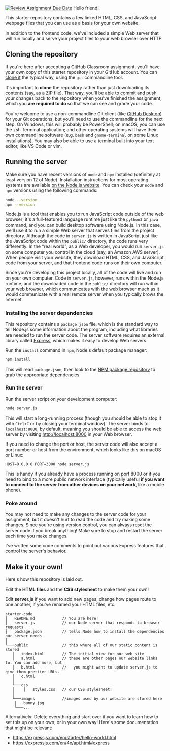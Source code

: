 [![Review Assignment Due Date](https://classroom.github.com/assets/deadline-readme-button-24ddc0f5d75046c5622901739e7c5dd533143b0c8e959d652212380cedb1ea36.svg)](https://classroom.github.com/a/UuK6rTDo)
Hello friend! 

This starter repository contains a few linked HTML, CSS, and JavaScript webpage files that you can use as a basis for your own website.

In addition to the frontend code, we've included a simple Web server that will run locally and serve your project files to your web browser over HTTP.

## Cloning the repository

If you're here after accepting a GitHub Classroom assignment, you'll have your own copy of this starter repository in your GitHub account.
You can [clone it](https://docs.github.com/en/repositories/creating-and-managing-repositories/cloning-a-repository) the typical way, using the `git` commandline tool.

It's important to **clone** the repository rather than just downloading its contents (say, as a ZIP file).
That way, you'll be able to [commit and push](https://docs.github.com/en/get-started/using-git/about-git) your changes back to the repository when you've finished the assignment, which you **are required to do** so that we can see and grade your code.

You're welcome to use a non-commandline Git client (like [GitHub Desktop](https://desktop.github.com/)) for your Git operations, but you'll need to use the commandline for the next step.
On Windows, this will probably be PowerShell; on macOS, you can use the zsh Terminal application; and other operating systems will have their own commandline software (e.g. `bash` and `gnome-terminal` on some Linux installations).
You may also be able to use a terminal built into your text editor, like VS Code or vim.

## Running the server

Make sure you have recent versions of `node` and `npm` installed (definitely at least version 12 of Node).
Installation instructions for most operating systems are available [on the Node.js website](https://nodejs.org/en/download).
You can check your `node` and `npm` versions using the following commands:

```bash
node --version
npm --version
```

Node.js is a tool that enables you to run JavaScript code outside of the web browser; it's a full-featured language runtime just like the `python3` or `java` command, and you can build desktop software using Node.js.
In this case, we'll use it to run a simple Web server that serves files from the project directory.
Although the code in `server.js` is written in JavaScript just like the JavaScript code within the `public/` directory, the code runs very differently.
In the &ldquo;real world&rdquo;, as a Web developer, you would run `server.js` on some computer you control in the cloud (say, an Amazon AWS server).
When people visit your website, they download HTML, CSS, and JavaScript code from your server, and that frontend code runs on their own computer.

Since you're developing this project locally, all of the code will live and run on your own computer.
Code in `server.js`, however, runs within the Node.js runtime, and the downloaded code in the `public/` directory will run within your web browser, which communicates with the web browser much as it would communicate with a real remote server when you typically brows the Internet.

### Installing the server dependencies

This repository contains a `package.json` file, which is the standard way to tell Node.js some information about the program, including what libraries are needed to run the server code.
The server software requires an external library called [Express](https://expressjs.com/), which makes it easy to develop Web servers.

Run the `install` command in `npm`, Node's default package manager:

```bash
npm install
```

This will read `package.json`, then look to the [NPM package repository](https://www.npmjs.com/) to grab the appropriate dependencies.

### Run the server

Run the server script on your development computer:

```bash
node server.js
```

This will start a long-running process (though you should be able to stop it with `Ctrl+C` or by closing your terminal window).
The server binds to `localhost:8000`, by default, meaning you should be able to access the web server by visiting [http://localhost:8000](http://localhost:8000) in your Web browser.

If you need to change the port or host, the server code will also accept a port number or host from the environment, which looks like this on macOS or Linux:

```
HOST=0.0.0.0 PORT=3000 node server.js
```

This is handy if you already have a process running on port 8000 or if you need to bind to a more public network interface (typically useful **if you want to connect to the server from other devices on your network**, like a mobile phone).

### Poke around

You may not need to make any changes to the server code for your assignment, but it doesn't hurt to read the code and try making some changes.
Since you're using version control, you can always reset the server code if you break anything!
Make sure to stop and restart the server each time you make changes.

I've written some code comments to point out various Express features that control the server's behavior.

## Make it your own!

Here's how this repository is laid out.

Edit the **HTML files** and the **CSS stylesheet** to make them your own! 

Edit **server.js** if you want to add new pages, change how pages route to one another, if you've renamed your HTML files, etc. 

```
starter-code
│   README.md            // You are here!
│   server.js            // our Node server that responds to browser requests
│   package.json         // tells Node how to install the dependencies our server needs
│
└───public               // this where all of our static content is stored
   │   index.html        // The initial view for our web site
   │   a.html            // these are other pages our website links to. You can add more, but 		
   │   b.html            //   you might want to update server.js to give them prettier URLs.
   │   c.html
   │
   └───css
   │  	│   styles.css   // our CSS stylesheet!
   │   
   └───images            //images used by our website are stored here
   	│   bunny.jpg 	
   	└───...
```

Alternatively: Delete everything and start over if you want to learn how to set this up on your own, or in your own way!
Here's some documentation that might be relevant:

- https://expressjs.com/en/starter/hello-world.html
- https://expressjs.com/en/4x/api.html#express
